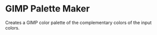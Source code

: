# GIMP Palette Maker

Creates a GIMP color palette of the complementary colors of the input colors.
